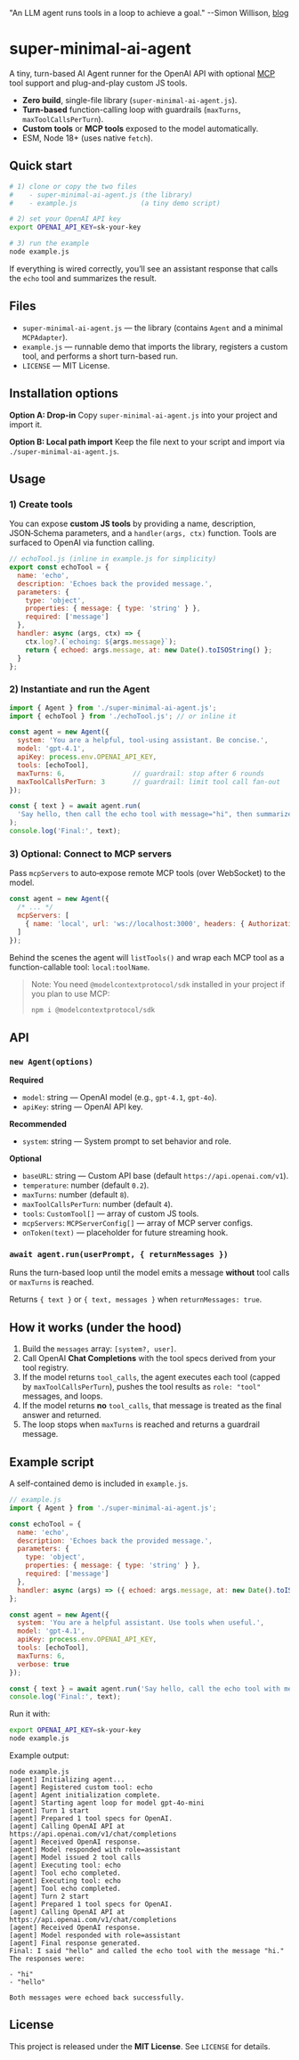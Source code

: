 "An LLM agent runs tools in a loop to achieve a goal." --Simon Willison, [blog](https://simonwillison.net/2025/Sep/18/agents/)

# super-minimal-ai-agent

A tiny, turn-based AI Agent runner for the OpenAI API with optional [MCP](https://modelcontextprotocol.io/) tool support and plug-and-play custom JS tools.

* **Zero build**, single-file library (`super-minimal-ai-agent.js`).
* **Turn-based** function-calling loop with guardrails (`maxTurns`, `maxToolCallsPerTurn`).
* **Custom tools** or **MCP tools** exposed to the model automatically.
* ESM, Node 18+ (uses native `fetch`).

## Quick start

```bash
# 1) clone or copy the two files
#    - super-minimal-ai-agent.js (the library)
#    - example.js                (a tiny demo script)

# 2) set your OpenAI API key
export OPENAI_API_KEY=sk-your-key

# 3) run the example
node example.js
```

If everything is wired correctly, you’ll see an assistant response that calls the `echo` tool and summarizes the result.

## Files

* `super-minimal-ai-agent.js` — the library (contains `Agent` and a minimal `MCPAdapter`).
* `example.js` — runnable demo that imports the library, registers a custom tool, and performs a short turn-based run.
* `LICENSE` — MIT License.

## Installation options

**Option A: Drop-in**
Copy `super-minimal-ai-agent.js` into your project and import it.

**Option B: Local path import**
Keep the file next to your script and import via `./super-minimal-ai-agent.js`.

## Usage

### 1) Create tools

You can expose **custom JS tools** by providing a name, description, JSON‑Schema parameters, and a `handler(args, ctx)` function. Tools are surfaced to OpenAI via function calling.

```js
// echoTool.js (inline in example.js for simplicity)
export const echoTool = {
  name: 'echo',
  description: 'Echoes back the provided message.',
  parameters: {
    type: 'object',
    properties: { message: { type: 'string' } },
    required: ['message']
  },
  handler: async (args, ctx) => {
    ctx.log?.(`echoing: ${args.message}`);
    return { echoed: args.message, at: new Date().toISOString() };
  }
};
```

### 2) Instantiate and run the Agent

```js
import { Agent } from './super-minimal-ai-agent.js';
import { echoTool } from './echoTool.js'; // or inline it

const agent = new Agent({
  system: 'You are a helpful, tool-using assistant. Be concise.',
  model: 'gpt-4.1',
  apiKey: process.env.OPENAI_API_KEY,
  tools: [echoTool],
  maxTurns: 6,                 // guardrail: stop after 6 rounds
  maxToolCallsPerTurn: 3       // guardrail: limit tool call fan-out
});

const { text } = await agent.run(
  'Say hello, then call the echo tool with message="hi", then summarize the result.'
);
console.log('Final:', text);
```

### 3) Optional: Connect to MCP servers

Pass `mcpServers` to auto‑expose remote MCP tools (over WebSocket) to the model.

```js
const agent = new Agent({
  /* ... */
  mcpServers: [
    { name: 'local', url: 'ws://localhost:3000', headers: { Authorization: 'Bearer TOKEN' } }
  ]
});
```

Behind the scenes the agent will `listTools()` and wrap each MCP tool as a function-callable tool: `local:toolName`.

> Note: You need `@modelcontextprotocol/sdk` installed in your project if you plan to use MCP:
>
> ```bash
> npm i @modelcontextprotocol/sdk
> ```

## API

### `new Agent(options)`

**Required**

* `model`: string — OpenAI model (e.g., `gpt-4.1`, `gpt-4o`).
* `apiKey`: string — OpenAI API key.

**Recommended**

* `system`: string — System prompt to set behavior and role.

**Optional**

* `baseURL`: string — Custom API base (default `https://api.openai.com/v1`).
* `temperature`: number (default `0.2`).
* `maxTurns`: number (default `8`).
* `maxToolCallsPerTurn`: number (default `4`).
* `tools`: `CustomTool[]` — array of custom JS tools.
* `mcpServers`: `MCPServerConfig[]` — array of MCP server configs.
* `onToken(text)` — placeholder for future streaming hook.

### `await agent.run(userPrompt, { returnMessages })`

Runs the turn-based loop until the model emits a message **without** tool calls or `maxTurns` is reached.

Returns `{ text }` or `{ text, messages }` when `returnMessages: true`.

## How it works (under the hood)

1. Build the `messages` array: `[system?, user]`.
2. Call OpenAI **Chat Completions** with the tool specs derived from your tool registry.
3. If the model returns `tool_calls`, the agent executes each tool (capped by `maxToolCallsPerTurn`), pushes the tool results as `role: "tool"` messages, and loops.
4. If the model returns **no** `tool_calls`, that message is treated as the final answer and returned.
5. The loop stops when `maxTurns` is reached and returns a guardrail message.

## Example script

A self-contained demo is included in `example.js`.

```js
// example.js
import { Agent } from './super-minimal-ai-agent.js';

const echoTool = {
  name: 'echo',
  description: 'Echoes back the provided message.',
  parameters: {
    type: 'object',
    properties: { message: { type: 'string' } },
    required: ['message']
  },
  handler: async (args) => ({ echoed: args.message, at: new Date().toISOString() })
};

const agent = new Agent({
  system: 'You are a helpful assistant. Use tools when useful.',
  model: 'gpt-4.1',
  apiKey: process.env.OPENAI_API_KEY,
  tools: [echoTool],
  maxTurns: 6,
  verbose: true
});

const { text } = await agent.run('Say hello, call the echo tool with message="hi", then summarize.');
console.log('Final:', text);
```

Run it with:

```bash
export OPENAI_API_KEY=sk-your-key
node example.js
```

Example output:

```
node example.js
[agent] Initializing agent...
[agent] Registered custom tool: echo
[agent] Agent initialization complete.
[agent] Starting agent loop for model gpt-4o-mini
[agent] Turn 1 start
[agent] Prepared 1 tool specs for OpenAI.
[agent] Calling OpenAI API at https://api.openai.com/v1/chat/completions
[agent] Received OpenAI response.
[agent] Model responded with role=assistant
[agent] Model issued 2 tool calls
[agent] Executing tool: echo
[agent] Tool echo completed.
[agent] Executing tool: echo
[agent] Tool echo completed.
[agent] Turn 2 start
[agent] Prepared 1 tool specs for OpenAI.
[agent] Calling OpenAI API at https://api.openai.com/v1/chat/completions
[agent] Received OpenAI response.
[agent] Model responded with role=assistant
[agent] Final response generated.
Final: I said "hello" and called the echo tool with the message "hi." The responses were:

- "hi"
- "hello"

Both messages were echoed back successfully.
```

## License

This project is released under the **MIT License**. See `LICENSE` for details.
